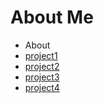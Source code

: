 About Me
================

<ul id="subMenue">
    <li><a class="selected" title= "About Me">About</a></li>
    <li><a href="/jncwinner/fluffy-barnacle/p1" title= "This is project1">project1</a></li>
    <li><a href="/jncwinner/fluffy-barnacle/p2" title= "This is project2">project2</a></li>
    <li><a href="/jncwinner/fluffy-barnacle/p3" title= "This is project3">project3</a></li>
    <li><a href="/jncwinner/fluffy-barnacle/p4" title= "This is project4">project4</a></li>
</ul>

